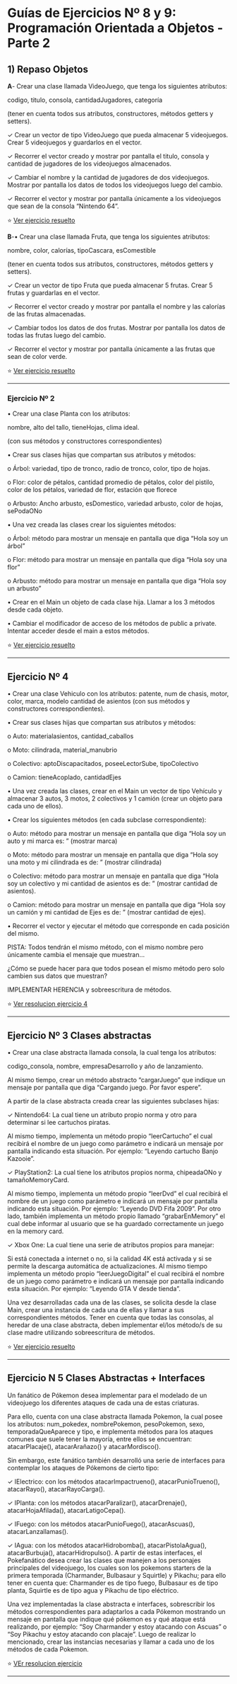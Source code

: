 # Guías de Ejercicios Nº 8 y 9: Programación Orientada a Objetos - Parte 2


## 1) Repaso Objetos


**A**- Crear una clase llamada VideoJuego, que tenga los siguientes atributos: 

codigo, titulo, consola, cantidadJugadores, categoría 

(tener en cuenta todos sus atributos, constructores, métodos getters y setters).

✓ Crear un vector de tipo VideoJuego que pueda almacenar 5 videojuegos. Crear 5 videojuegos y guardarlos en el vector.

✓ Recorrer el vector creado y mostrar por pantalla el titulo, consola y cantidad de jugadores de los videojuegos almacenados.

✓ Cambiar el nombre y la cantidad de jugadores de dos videojuegos. Mostrar por pantalla los datos de todos los videojuegos luego del cambio.

✓ Recorrer el vector y mostrar por pantalla únicamente a los videojuegos que sean de la consola “Nintendo 64”.


:star: [Ver ejercicio resuelto](https://github.com/eugenia1984/diploUTNVM-PoloTIC-SiliconMisiones-Java/tree/main/polotic_siliconmisiones/guia8y9_poo/Guia8y9ejericio1)



**B**-• Crear una clase llamada Fruta, que tenga los siguientes atributos: 

nombre, color, calorías, tipoCascara, esComestible 

(tener en cuenta todos sus atributos, constructores, métodos getters y setters).

✓ Crear un vector de tipo Fruta que pueda almacenar 5 frutas. Crear 5 frutas y guardarlas en el vector.

✓ Recorrer el vector creado y mostrar por pantalla el nombre y las calorías de las frutas almacenadas.

✓ Cambiar todos los datos de dos frutas. Mostrar por pantalla los datos de todas las frutas luego del cambio.

✓ Recorrer el vector y mostrar por pantalla únicamente a las frutas que sean de color verde. 



:star: [Ver ejercicio resuelto](https://github.com/eugenia1984/diploUTNVM-PoloTIC-SiliconMisiones-Java/tree/main/polotic_siliconmisiones/guia8y9_poo/Guia8y9ejercicio1B)

---

### Ejercicio Nº 2

• Crear una clase Planta con los atributos:

nombre, alto del tallo, tieneHojas, clima ideal. 

(con sus métodos y constructores correspondientes)


• Crear sus clases hijas que compartan sus atributos y métodos:

o Árbol: variedad, tipo de tronco, radio de tronco, color, tipo de hojas.

o Flor: color de pétalos, cantidad promedio de pétalos, color del pistilo, color de los pétalos, variedad de flor, estación que florece

o Arbusto: Ancho arbusto, esDomestico, variedad arbusto, color de hojas, sePodaONo


• Una vez creada las clases crear los siguientes métodos:

o Árbol: método para mostrar un mensaje en pantalla que diga “Hola soy un árbol”

o Flor: método para mostrar un mensaje en pantalla que diga “Hola soy una flor”

o Arbusto: método para mostrar un mensaje en pantalla que diga “Hola soy un arbusto”


• Crear en el Main un objeto de cada clase hija. Llamar a los 3 métodos desde cada objeto.


• Cambiar el modificador de acceso de los métodos de public a private. Intentar acceder desde el main a estos métodos.


:star: [Ver ejercicio resuelto](https://github.com/eugenia1984/diploUTNVM-PoloTIC-SiliconMisiones-Java/tree/main/polotic_siliconmisiones/guia8y9_poo/Guia8y9Ejercicio2)

---

## Ejercicio Nº 4

• Crear una clase Vehiculo con los atributos: patente, num de chasis, motor, color, marca, modelo cantidad de asientos (con sus métodos y constructores correspondientes).

• Crear sus clases hijas que compartan sus atributos y métodos:

o Auto: materialasientos, cantidad_caballos

o Moto: cilindrada, material_manubrio

o Colectivo: aptoDiscapacitados, poseeLectorSube, tipoColectivo

o Camion: tieneAcoplado, cantidadEjes

• Una vez creada las clases, crear en el Main un vector de tipo Vehículo y almacenar 3 autos, 3 motos, 2 colectivos y 1 camión (crear un objeto para cada uno de ellos).

• Crear los siguientes métodos (en cada subclase correspondiente):

o Auto: método para mostrar un mensaje en pantalla que diga “Hola soy un auto y mi marca es: ” (mostrar marca)

o Moto: método para mostrar un mensaje en pantalla que diga “Hola soy una moto y mi cilindrada es de: ” (mostrar cilindrada)

o Colectivo: método para mostrar un mensaje en pantalla que diga “Hola soy un colectivo y mi cantidad de asientos es de: ” (mostrar cantidad de asientos).

o Camion: método para mostrar un mensaje en pantalla que diga “Hola soy un camión y mi cantidad de Ejes es de: ” (mostrar cantidad de ejes).

• Recorrer el vector y ejecutar el método que corresponde en cada posición del mismo. 

PISTA: Todos tendrán el mismo método, con el mismo nombre pero únicamente cambia el mensaje que muestran… 

¿Cómo se puede hacer para que todos posean el mismo método pero solo cambien sus datos que muestran? 

IMPLEMENTAR HERENCIA y sobreescritura de métodos.

:star: [Ver resolucion ejercicio 4](https://github.com/eugenia1984/diploUTNVM-PoloTIC-SiliconMisiones-Java/tree/main/polotic_siliconmisiones/guia8y9_poo/Guia8y9Ejercicio4)

---


## Ejercicio Nº 3 Clases abstractas



• Crear una clase abstracta llamada consola, la cual tenga los atributos: 

codigo_consola, nombre, empresaDesarrollo y año de lanzamiento. 

Al mismo tiempo, crear un método abstracto “cargarJuego” que indique un mensaje por pantalla que diga “Cargando juego.
Por favor espere”.

A partir de la clase abstracta creada crear las siguientes subclases hijas:

✓ Nintendo64: La cual tiene un atributo propio norma y otro para determinar si lee cartuchos piratas. 

Al mismo tiempo, implementa un método propio “leerCartucho” el cual recibirá el nombre de un juego como parámetro e indicará un mensaje por pantalla indicando esta situación. Por ejemplo: “Leyendo cartucho Banjo Kazooie”.

✓ PlayStation2: La cual tiene los atributos propios norma, chipeadaONo y tamañoMemoryCard. 

Al mismo tiempo, implementa un método propio “leerDvd” el cual recibirá el nombre de un juego como parámetro e indicará un mensaje por pantalla indicando esta situación. Por ejemplo: “Leyendo DVD Fifa 2009”. Por otro lado, también implementa un método propio llamado “grabarEnMemory” el cual debe informar al usuario que se ha guardado correctamente un juego en la memory card.

✓ Xbox One: La cual tiene una serie de atributos propios para manejar: 

Si está conectada a internet o no, si la calidad 4K está activada y si se permite la descarga automática de actualizaciones. Al mismo tiempo implementa un método propio “leerJuegoDigital” el cual recibirá el nombre de un juego como parámetro e indicará un mensaje por pantalla indicando esta situación. Por ejemplo: “Leyendo GTA V desde tienda”.


Una vez desarrolladas cada una de las clases, se solicita desde la clase Main, crear una instancia de cada una de ellas y llamar a sus correspondientes métodos. Tener en cuenta que todas las consolas, al heredar de una clase abstracta, deben implementar el/los método/s de su clase madre utilizando sobreescritura de métodos.

:star: [Ver ejercicio resuelto](https://github.com/eugenia1984/diploUTNVM-PoloTIC-SiliconMisiones-Java/tree/main/polotic_siliconmisiones/guia8y9_poo/Gui8y9ejercicio3)

---

## Ejercicio N 5 Clases Abstractas + Interfaces


Un fanático de Pókemon desea implementar para el modelado de un videojuego los diferentes ataques de cada una de estas criaturas. 

Para ello, cuenta con una clase abstracta llamada Pokemon, la cual posee los atributos: num_pokedex, nombrePokemon, pesoPokemon, sexo, temporadaQueAparece y tipo, e implementa métodos para los ataques comunes que suele tener la mayoría, entre ellos se encuentran: atacarPlacaje(), atacarArañazo() y atacarMordisco(). 

Sin embargo, este fanático también desarrolló una serie de interfaces para contemplar los ataques de Pókemons de cierto tipo:


✓ IElectrico: con los métodos atacarImpactrueno(), atacarPunioTrueno(), atacarRayo(), atacarRayoCarga().

✓ IPlanta: con los métodos atacarParalizar(), atacarDrenaje(), atacarHojaAfilada(), atacarLatigoCepa().

✓ IFuego: con los métodos atacarPunioFuego(), atacarAscuas(), atacarLanzallamas().

✓ IAgua: con los métodos atacarHidrobomba(), atacarPistolaAgua(), atacarBurbuja(), atacarHidropulso().
A partir de estas interfaces, el Pokefanático desea crear las clases que manejen a los personajes principales del videojuego, los cuales son los pokemons starters de la primera temporada (Charmander, Bulbasaur y Squirtle) y Pikachu; para ello tener en cuenta que: Charmander es de tipo fuego, Bulbasaur es de tipo planta, Squirtle es de tipo agua y Pikachu de tipo eléctrico.

Una vez implementadas la clase abstracta e interfaces, sobrescribir los métodos correspondientes para adaptarlos a cada Pókemon mostrando un mensaje en pantalla que indique qué pókemon es y qué ataque está realizando, por ejemplo: “Soy Charmander y estoy atacando con Ascuas” o “Soy Pikachu y estoy atacando con placaje”. Luego de realizar lo mencionado, crear las instancias necesarias y llamar a cada uno de los métodos de cada Pokemon.

:star: [VEr resolucion ejercicio](https://github.com/eugenia1984/diploUTNVM-PoloTIC-SiliconMisiones-Java/tree/main/polotic_siliconmisiones/guia8y9_poo/Guia7y8Ejercicio5)

---

